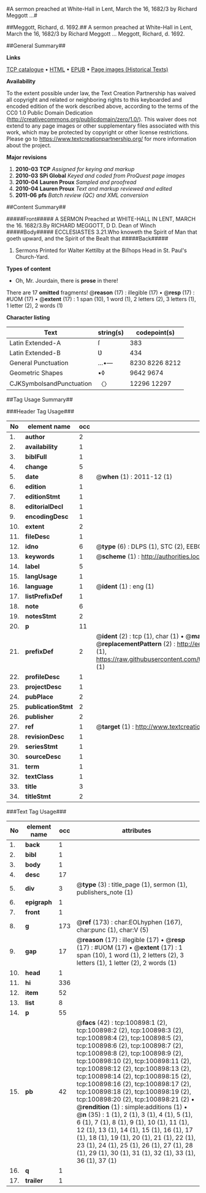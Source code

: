 #A sermon preached at White-Hall in Lent, March the 16, 1682/3 by Richard Meggott ...#

##Meggott, Richard, d. 1692.##
A sermon preached at White-Hall in Lent, March the 16, 1682/3 by Richard Meggott ...
Meggott, Richard, d. 1692.

##General Summary##

**Links**

[TCP catalogue](http://www.ota.ox.ac.uk/tcp/)  • 
[HTML](http://tei.it.ox.ac.uk/tcp/Texts-HTML/free/A50/A50548.html)  • 
[EPUB](http://tei.it.ox.ac.uk/tcp/Texts-EPUB/free/A50/A50548.epub) • 
[Page images (Historical Texts)](https://historicaltexts.jisc.ac.uk/eebo-13640772e)

**Availability**

To the extent possible under law, the Text Creation Partnership has waived all copyright and related or neighboring rights to this keyboarded and encoded edition of the work described above, according to the terms of the CC0 1.0 Public Domain Dedication (http://creativecommons.org/publicdomain/zero/1.0/). This waiver does not extend to any page images or other supplementary files associated with this work, which may be protected by copyright or other license restrictions. Please go to https://www.textcreationpartnership.org/ for more information about the project.

**Major revisions**

1. __2010-03__ __TCP__ *Assigned for keying and markup*
1. __2010-03__ __SPi Global__ *Keyed and coded from ProQuest page images*
1. __2010-04__ __Lauren Proux__ *Sampled and proofread*
1. __2010-04__ __Lauren Proux__ *Text and markup reviewed and edited*
1. __2011-06__ __pfs__ *Batch review (QC) and XML conversion*

##Content Summary##

#####Front#####
A SERMON Preached at WHITE-HALL IN LENT, MARCH the 16. 1682/3.By RICHARD MEGGOTT, D D. Dean of Winch
#####Body#####
ECCLESIASTES 3.21.Who knoweth the Spirit of Man that goeth upward, and the Spirit of the Beaſt that 
#####Back#####

1. Sermons Printed for Walter Kettilby at the Biſhops Head in St. Paul's Church-Yard.

**Types of content**

  * Oh, Mr. Jourdain, there is **prose** in there!

There are 17 **omitted** fragments! 
 @__reason__ (17) : illegible (17)  •  @__resp__ (17) : #UOM (17)  •  @__extent__ (17) : 1 span (10), 1 word (1), 2 letters (2), 3 letters (1), 1 letter (2), 2 words (1)

**Character listing**


|Text|string(s)|codepoint(s)|
|---|---|---|
|Latin Extended-A|ſ|383|
|Latin Extended-B|Ʋ|434|
|General Punctuation|…•—|8230 8226 8212|
|Geometric Shapes|▪◊|9642 9674|
|CJKSymbolsandPunctuation|〈〉|12296 12297|

##Tag Usage Summary##

###Header Tag Usage###

|No|element name|occ|attributes|
|---|---|---|---|
|1.|__author__|2||
|2.|__availability__|1||
|3.|__biblFull__|1||
|4.|__change__|5||
|5.|__date__|8| @__when__ (1) : 2011-12 (1)|
|6.|__edition__|1||
|7.|__editionStmt__|1||
|8.|__editorialDecl__|1||
|9.|__encodingDesc__|1||
|10.|__extent__|2||
|11.|__fileDesc__|1||
|12.|__idno__|6| @__type__ (6) : DLPS (1), STC (2), EEBO-CITATION (1), OCLC (1), VID (1)|
|13.|__keywords__|1| @__scheme__ (1) : http://authorities.loc.gov/ (1)|
|14.|__label__|5||
|15.|__langUsage__|1||
|16.|__language__|1| @__ident__ (1) : eng (1)|
|17.|__listPrefixDef__|1||
|18.|__note__|6||
|19.|__notesStmt__|2||
|20.|__p__|11||
|21.|__prefixDef__|2| @__ident__ (2) : tcp (1), char (1)  •  @__matchPattern__ (2) : ([0-9\-]+):([0-9IVX]+) (1), (.+) (1)  •  @__replacementPattern__ (2) : http://eebo.chadwyck.com/downloadtiff?vid=$1&page=$2 (1), https://raw.githubusercontent.com/textcreationpartnership/Texts/master/tcpchars.xml#$1 (1)|
|22.|__profileDesc__|1||
|23.|__projectDesc__|1||
|24.|__pubPlace__|2||
|25.|__publicationStmt__|2||
|26.|__publisher__|2||
|27.|__ref__|1| @__target__ (1) : http://www.textcreationpartnership.org/docs/. (1)|
|28.|__revisionDesc__|1||
|29.|__seriesStmt__|1||
|30.|__sourceDesc__|1||
|31.|__term__|1||
|32.|__textClass__|1||
|33.|__title__|3||
|34.|__titleStmt__|2||


###Text Tag Usage###

|No|element name|occ|attributes|
|---|---|---|---|
|1.|__back__|1||
|2.|__bibl__|1||
|3.|__body__|1||
|4.|__desc__|17||
|5.|__div__|3| @__type__ (3) : title_page (1), sermon (1), publishers_note (1)|
|6.|__epigraph__|1||
|7.|__front__|1||
|8.|__g__|173| @__ref__ (173) : char:EOLhyphen (167), char:punc (1), char:V (5)|
|9.|__gap__|17| @__reason__ (17) : illegible (17)  •  @__resp__ (17) : #UOM (17)  •  @__extent__ (17) : 1 span (10), 1 word (1), 2 letters (2), 3 letters (1), 1 letter (2), 2 words (1)|
|10.|__head__|1||
|11.|__hi__|336||
|12.|__item__|52||
|13.|__list__|8||
|14.|__p__|55||
|15.|__pb__|42| @__facs__ (42) : tcp:100898:1 (2), tcp:100898:2 (2), tcp:100898:3 (2), tcp:100898:4 (2), tcp:100898:5 (2), tcp:100898:6 (2), tcp:100898:7 (2), tcp:100898:8 (2), tcp:100898:9 (2), tcp:100898:10 (2), tcp:100898:11 (2), tcp:100898:12 (2), tcp:100898:13 (2), tcp:100898:14 (2), tcp:100898:15 (2), tcp:100898:16 (2), tcp:100898:17 (2), tcp:100898:18 (2), tcp:100898:19 (2), tcp:100898:20 (2), tcp:100898:21 (2)  •  @__rendition__ (1) : simple:additions (1)  •  @__n__ (35) : 1 (1), 2 (1), 3 (1), 4 (1), 5 (1), 6 (1), 7 (1), 8 (1), 9 (1), 10 (1), 11 (1), 12 (1), 13 (1), 14 (1), 15 (1), 16 (1), 17 (1), 18 (1), 19 (1), 20 (1), 21 (1), 22 (1), 23 (1), 24 (1), 25 (1), 26 (1), 27 (1), 28 (1), 29 (1), 30 (1), 31 (1), 32 (1), 33 (1), 36 (1), 37 (1)|
|16.|__q__|1||
|17.|__trailer__|1||
